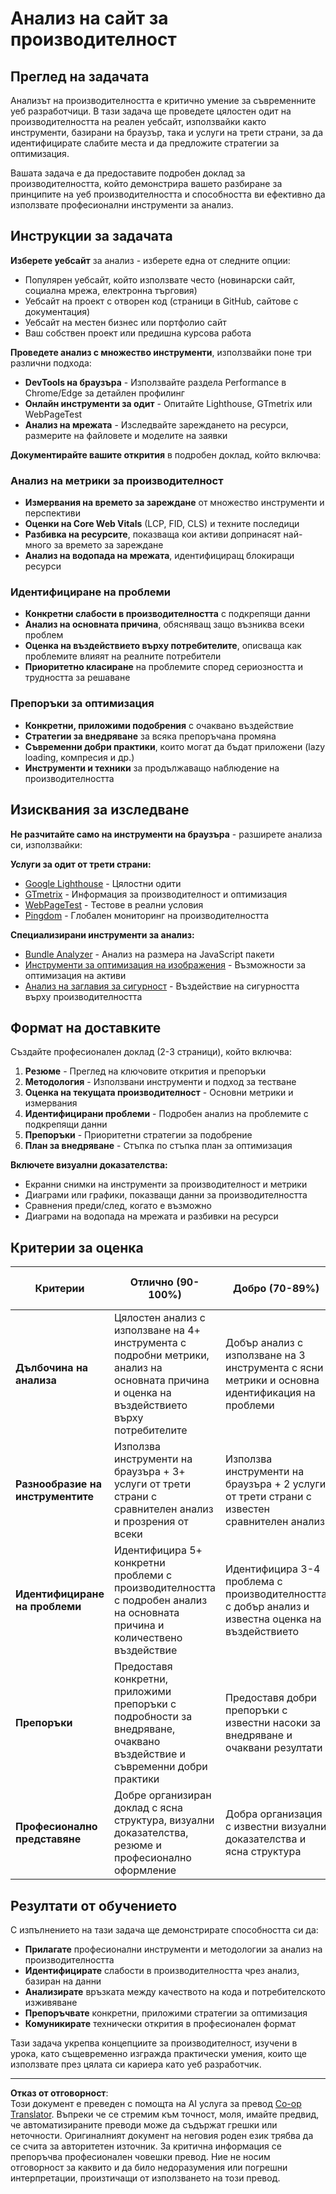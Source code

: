 <!--
CO_OP_TRANSLATOR_METADATA:
{
  "original_hash": "a203e560e58ccc6ba68bffc40c7c8676",
  "translation_date": "2025-10-24T22:57:52+00:00",
  "source_file": "5-browser-extension/3-background-tasks-and-performance/assignment.md",
  "language_code": "bg"
}
-->
# Анализ на сайт за производителност

## Преглед на задачата

Анализът на производителността е критично умение за съвременните уеб разработчици. В тази задача ще проведете цялостен одит на производителността на реален уебсайт, използвайки както инструменти, базирани на браузър, така и услуги на трети страни, за да идентифицирате слабите места и да предложите стратегии за оптимизация.

Вашата задача е да предоставите подробен доклад за производителността, който демонстрира вашето разбиране за принципите на уеб производителността и способността ви ефективно да използвате професионални инструменти за анализ.

## Инструкции за задачата

**Изберете уебсайт** за анализ - изберете една от следните опции:
- Популярен уебсайт, който използвате често (новинарски сайт, социална мрежа, електронна търговия)
- Уебсайт на проект с отворен код (страници в GitHub, сайтове с документация)
- Уебсайт на местен бизнес или портфолио сайт
- Ваш собствен проект или предишна курсова работа

**Проведете анализ с множество инструменти**, използвайки поне три различни подхода:
- **DevTools на браузъра** - Използвайте раздела Performance в Chrome/Edge за детайлен профилинг
- **Онлайн инструменти за одит** - Опитайте Lighthouse, GTmetrix или WebPageTest
- **Анализ на мрежата** - Изследвайте зареждането на ресурси, размерите на файловете и моделите на заявки

**Документирайте вашите открития** в подробен доклад, който включва:

### Анализ на метрики за производителност
- **Измервания на времето за зареждане** от множество инструменти и перспективи
- **Оценки на Core Web Vitals** (LCP, FID, CLS) и техните последици
- **Разбивка на ресурсите**, показваща кои активи допринасят най-много за времето за зареждане
- **Анализ на водопада на мрежата**, идентифициращ блокиращи ресурси

### Идентифициране на проблеми
- **Конкретни слабости в производителността** с подкрепящи данни
- **Анализ на основната причина**, обясняващ защо възниква всеки проблем
- **Оценка на въздействието върху потребителите**, описваща как проблемите влияят на реалните потребители
- **Приоритетно класиране** на проблемите според сериозността и трудността за решаване

### Препоръки за оптимизация
- **Конкретни, приложими подобрения** с очаквано въздействие
- **Стратегии за внедряване** за всяка препоръчана промяна
- **Съвременни добри практики**, които могат да бъдат приложени (lazy loading, компресия и др.)
- **Инструменти и техники** за продължаващо наблюдение на производителността

## Изисквания за изследване

**Не разчитайте само на инструменти на браузъра** - разширете анализа си, използвайки:

**Услуги за одит от трети страни:**
- [Google Lighthouse](https://developers.google.com/web/tools/lighthouse) - Цялостни одити
- [GTmetrix](https://gtmetrix.com/) - Информация за производителност и оптимизация
- [WebPageTest](https://www.webpagetest.org/) - Тестове в реални условия
- [Pingdom](https://tools.pingdom.com/) - Глобален мониторинг на производителността

**Специализирани инструменти за анализ:**
- [Bundle Analyzer](https://bundlephobia.com/) - Анализ на размера на JavaScript пакети
- [Инструменти за оптимизация на изображения](https://squoosh.app/) - Възможности за оптимизация на активи
- [Анализ на заглавия за сигурност](https://securityheaders.com/) - Въздействие на сигурността върху производителността

## Формат на доставките

Създайте професионален доклад (2-3 страници), който включва:

1. **Резюме** - Преглед на ключовите открития и препоръки
2. **Методология** - Използвани инструменти и подход за тестване
3. **Оценка на текущата производителност** - Основни метрики и измервания
4. **Идентифицирани проблеми** - Подробен анализ на проблемите с подкрепящи данни
5. **Препоръки** - Приоритетни стратегии за подобрение
6. **План за внедряване** - Стъпка по стъпка план за оптимизация

**Включете визуални доказателства:**
- Екранни снимки на инструменти за производителност и метрики
- Диаграми или графики, показващи данни за производителността
- Сравнения преди/след, когато е възможно
- Диаграми на водопада на мрежата и разбивки на ресурси

## Критерии за оценка

| Критерии | Отлично (90-100%) | Добро (70-89%) | Нуждае се от подобрение (50-69%) |
| -------- | ----------------- | --------------- | ------------------------------- |
| **Дълбочина на анализа** | Цялостен анализ с използване на 4+ инструмента с подробни метрики, анализ на основната причина и оценка на въздействието върху потребителите | Добър анализ с използване на 3 инструмента с ясни метрики и основна идентификация на проблеми | Основен анализ с използване на 2 инструмента с ограничена дълбочина и минимална идентификация на проблеми |
| **Разнообразие на инструментите** | Използва инструменти на браузъра + 3+ услуги от трети страни с сравнителен анализ и прозрения от всеки | Използва инструменти на браузъра + 2 услуги от трети страни с известен сравнителен анализ | Използва инструменти на браузъра + 1 услуга от трета страна с ограничено сравнение |
| **Идентифициране на проблеми** | Идентифицира 5+ конкретни проблеми с производителността с подробен анализ на основната причина и количествено въздействие | Идентифицира 3-4 проблема с производителността с добър анализ и известна оценка на въздействието | Идентифицира 1-2 проблема с производителността с основен анализ |
| **Препоръки** | Предоставя конкретни, приложими препоръки с подробности за внедряване, очаквано въздействие и съвременни добри практики | Предоставя добри препоръки с известни насоки за внедряване и очаквани резултати | Предоставя основни препоръки с ограничени подробности за внедряване |
| **Професионално представяне** | Добре организиран доклад с ясна структура, визуални доказателства, резюме и професионално оформление | Добра организация с известни визуални доказателства и ясна структура | Основна организация с минимални визуални доказателства |

## Резултати от обучението

С изпълнението на тази задача ще демонстрирате способността си да:
- **Прилагате** професионални инструменти и методологии за анализ на производителността
- **Идентифицирате** слабости в производителността чрез анализ, базиран на данни
- **Анализирате** връзката между качеството на кода и потребителското изживяване
- **Препоръчвате** конкретни, приложими стратегии за оптимизация
- **Комуникирате** технически открития в професионален формат

Тази задача укрепва концепциите за производителност, изучени в урока, като същевременно изгражда практически умения, които ще използвате през цялата си кариера като уеб разработчик.

---

**Отказ от отговорност**:  
Този документ е преведен с помощта на AI услуга за превод [Co-op Translator](https://github.com/Azure/co-op-translator). Въпреки че се стремим към точност, моля, имайте предвид, че автоматизираните преводи може да съдържат грешки или неточности. Оригиналният документ на неговия роден език трябва да се счита за авторитетен източник. За критична информация се препоръчва професионален човешки превод. Ние не носим отговорност за каквито и да било недоразумения или погрешни интерпретации, произтичащи от използването на този превод.